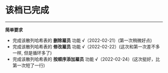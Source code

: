 # 该档已完成

***

**简单要求**
* 完成该散列哈希表的 **删除雇员** 功能 √（2022-02-21）(第一次稍微好点)
* 完成该散列哈希表的 **修改雇员** 功能 √（2022-02-22）(这次和第一次差不多一样, 但是循环多了)
* 完成该散列哈希表的 **按顺序添加雇员** 功能 √（2022-02-24）(这次挺好，比第一次短了一行)